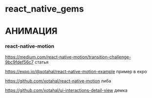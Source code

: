 # react_native_gems

# АНИМАЦИЯ

### react-native-motion
https://medium.com/react-native-motion/transition-challenge-9bc9fdef56c7 статья

https://expo.io/@xotahal/react-native-motion-example пример в expo

https://github.com/xotahal/react-native-motion либа

https://github.com/xotahal/ui-interactions-detail-view демка



